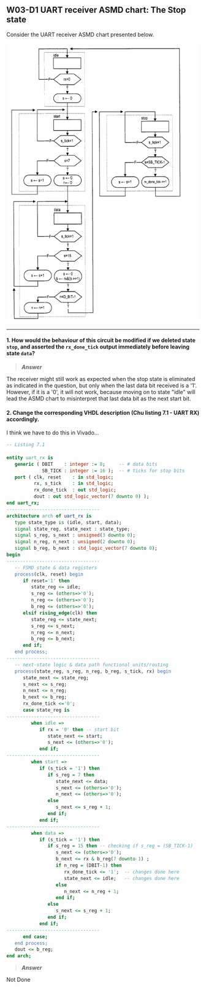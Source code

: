 ## W03-D1 UART receiver ASMD chart: The Stop state

Consider the UART receiver ASMD chart presented below. 

<img src="/Resources/images/w03d1.png" alt="drawing" width="550"/>

---

#### 1. How would the behaviour of this circuit be modified if we deleted state `stop`, and asserted the `rx_done_tick` output immediately before leaving state `data`?

>***Answer***

The receiver might still work as expected when the stop state is eliminated as indicated in the question, but only when the last data bit received is a '1'. However, if it is a '0', it will not work, because moving on to state "idle" will lead the ASMD chart to misinterpret that last data bit as the next start bit.

#### 2. Change the corresponding VHDL description (Chu listing 7.1 - UART RX) accordingly. 

I think we have to do this in Vivado...

```vhdl
-- Listing 7.1

entity uart_rx is
   generic ( DBIT    : integer := 8;     -- # data bits
             SB_TICK : integer := 16 );  -- # ticks for stop bits
   port ( clk, reset    : in std_logic;
          rx, s_tick    : in std_logic;
          rx_done_tick  : out std_logic;
          dout : out std_logic_vector(7 downto 0) );
end uart_rx;
----------------------------------
architecture arch of uart_rx is
   type state_type is (idle, start, data);
   signal state_reg, state_next : state_type;
   signal s_reg, s_next : unsigned(3 downto 0);
   signal n_reg, n_next : unsigned(2 downto 0);
   signal b_reg, b_next : std_logic_vector(7 downto 0);
begin
----------------------------------
   -- FSMD state & data registers
   process(clk, reset) begin
      if reset='1' then
         state_reg <= idle;
         s_reg <= (others=>'0');
         n_reg <= (others=>'0');
         b_reg <= (others=>'0');
      elsif rising_edge(clk) then
         state_reg <= state_next;
         s_reg <= s_next;
         n_reg <= n_next;
         b_reg <= b_next;
      end if;
   end process;
----------------------------------
   -- next-state logic & data path functional units/routing
   process(state_reg, s_reg, n_reg, b_reg, s_tick, rx) begin
      state_next <= state_reg;
      s_next <= s_reg;
      n_next <= n_reg;
      b_next <= b_reg;
      rx_done_tick <='0';
      case state_reg is
----------------------------------
         when idle =>
            if rx = '0' then -- start bit
               state_next <= start;
               s_next <= (others=>'0');
            end if;
----------------------------------
         when start =>
            if (s_tick = '1') then
               if s_reg = 7 then
                  state_next <= data;
                  s_next <= (others=>'0');
                  n_next <= (others=>'0');
               else
                  s_next <= s_reg + 1;
               end if;
            end if;
----------------------------------
         when data =>
            if (s_tick = '1') then
               if s_reg = 15 then -- checking if s_reg = (SB_TICK-1)
                  s_next <= (others=>'0');
                  b_next <= rx & b_reg(7 downto 1) ;
                  if n_reg = (DBIT-1) then
                     rx_done_tick <= '1';  -- changes done here
                     state_next <= idle;   -- changes done here
                  else
                     n_next <= n_reg + 1;
                  end if;
               else
                  s_next <= s_reg + 1;
               end if;
            end if;
----------------------------------
      end case;
   end process;
   dout <= b_reg;
end arch;
```

>***Answer***

Not Done
